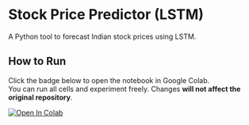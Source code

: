 # Stock Price Predictor (LSTM)

A Python tool to forecast Indian stock prices using LSTM.

## How to Run

Click the badge below to open the notebook in Google Colab.  
You can run all cells and experiment freely. Changes **will not affect the original repository**.

[![Open In Colab](https://colab.research.google.com/assets/colab-badge.svg)](https://colab.research.google.com/github/HarshaVardhan1027/Stock-Market-Price-Predictor/blob/main/src/stock_predictor.ipynb)
